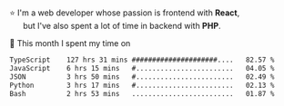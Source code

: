 ⭐ I'm a web developer whose passion is frontend with <b>React</b>,<br/>
&nbsp; &nbsp; &nbsp; but I've also spent a lot of time in backend with <b>PHP</b>.

📅 This month I spent my time on

<!--START_SECTION:waka-->

```txt
TypeScript    127 hrs 31 mins #####################....   82.57 %
JavaScript    6 hrs 15 mins   #........................   04.05 %
JSON          3 hrs 50 mins   #........................   02.49 %
Python        3 hrs 17 mins   #........................   02.13 %
Bash          2 hrs 53 mins   .........................   01.87 %
```

<!--END_SECTION:waka-->

